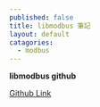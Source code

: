```yaml
---
published: false
title: libmodbus 筆記
layout: default
catagories:
  - modbus
---
```


**libmodbus github**

[Github Link](https://github.com/stephane/libmodbus)


